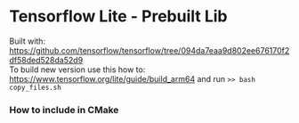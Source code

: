 # Tensorflow Lite - Prebuilt Lib

Built with: https://github.com/tensorflow/tensorflow/tree/094da7eaa9d802ee676170f2df58ded528da52d9 </br>
To build new version use this how to: https://www.tensorflow.org/lite/guide/build_arm64 and run `>> bash copy_files.sh`

### How to include in CMake
